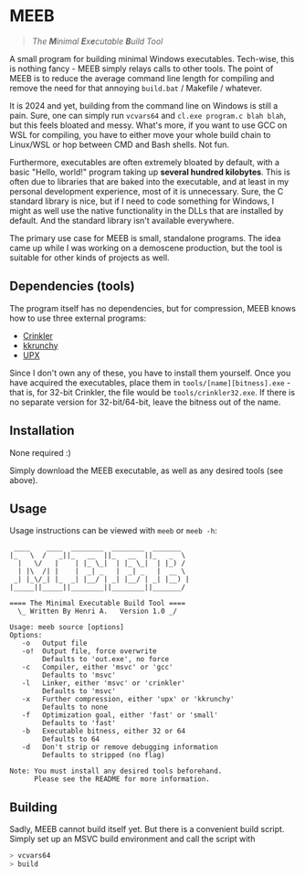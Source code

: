 # MEEB
> _The **M**inimal **E**x**e**cutable **B**uild Tool_

A small program for building minimal Windows executables. Tech-wise, this is nothing fancy - MEEB simply relays calls to other tools. The point of MEEB is to reduce the average command line length for compiling and remove the need for that annoying `build.bat` / Makefile / whatever.

It is 2024 and yet, building from the command line on Windows is still a pain. Sure, one can simply run `vcvars64` and `cl.exe program.c blah blah`, but this feels bloated and messy. What's more, if you want to use GCC on WSL for compiling, you have to either move your whole build chain to Linux/WSL or hop between CMD and Bash shells. Not fun.

Furthermore, executables are often extremely bloated by default, with a basic "Hello, world!" program taking up **several hundred kilobytes**. This is often due to libraries that are baked into the executable, and at least in my personal development experience, most of it is unnecessary. Sure, the C standard library is nice, but if I need to code something for Windows, I might as well use the native functionality in the DLLs that are installed by default. And the standard library isn't available everywhere.

The primary use case for MEEB is small, standalone programs. The idea came up while I was working on a demoscene production, but the tool is suitable for other kinds of projects as well.

## Dependencies (tools)

The program itself has no dependencies, but for compression, MEEB knows how to use three external programs:

* [Crinkler](https://github.com/runestubbe/Crinkler)
* [kkrunchy](https://www.farbrausch.de/~fg/kkrunchy/)
* [UPX](https://upx.github.io/)

Since I don't own any of these, you have to install them yourself. Once you have acquired the executables, place them in `tools/[name][bitness].exe` - that is, for 32-bit Crinkler, the file would be `tools/crinkler32.exe`. If there is no separate version for 32-bit/64-bit, leave the bitness out of the name.

## Installation

None required :)

Simply download the MEEB executable, as well as any desired tools (see above).

## Usage

Usage instructions can be viewed with `meeb` or `meeb -h`:

```
 ____    ____  ________  ________  _______
|_   \  /   _||_   __  ||_   __  ||_   _  \
  |   \/   |    | |_ \_|  | |_ \_|  | |_) /
  | |\  /| |    |  _| _   |  _| _   |  __ \
 _| |_\/_| |_  _| |__/ | _| |__/ | _| |__) |
|_____||_____||________||________||_______/

==== The Minimal Executable Build Tool ====
  \_ Written By Henri A.   Version 1.0 _/

Usage: meeb source [options]
Options:
   -o   Output file
   -o!  Output file, force overwrite
        Defaults to 'out.exe', no force
   -c   Compiler, either 'msvc' or 'gcc'
        Defaults to 'msvc'
   -l   Linker, either 'msvc' or 'crinkler'
        Defaults to 'msvc'
   -x   Further compression, either 'upx' or 'kkrunchy'
        Defaults to none
   -f   Optimization goal, either 'fast' or 'small'
        Defaults to 'fast'
   -b   Executable bitness, either 32 or 64
        Defaults to 64
   -d   Don't strip or remove debugging information
        Defaults to stripped (no flag)

Note: You must install any desired tools beforehand.
      Please see the README for more information.
```

## Building

Sadly, MEEB cannot build itself yet. But there is a convenient build script. Simply set up an MSVC build environment and call the script with
```bash
> vcvars64
> build
```
